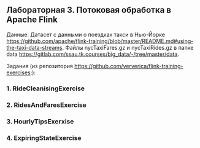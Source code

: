 ## Лабораторная 3. Потоковая обработка в Apache Flink

Данные: Датасет с данными о поездках такси в Нью-Йорке https://github.com/apache/flink-training/blob/master/README.md#using-the-taxi-data-streams. 
Файлы nycTaxiFares.gz и nycTaxiRides.gz в папке data https://gitlab.com/ssau.tk.courses/big_data/-/tree/master/data.



Задания (из репозитория https://github.com/ververica/flink-training-exercises:):

### 1. RideCleanisingExercise



### 2. RidesAndFaresExercise



### 3. HourlyTipsExerxise




### 4. ExpiringStateExercise




